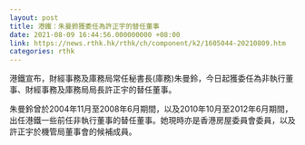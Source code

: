 ```yaml
---
layout: post
title: 港鐵：朱曼鈴獲委任為許正宇的替任董事
date: 2021-08-09 16:44:56.000000000 +08:00
link: https://news.rthk.hk/rthk/ch/component/k2/1605044-20210809.htm
categories: rthk
---
```


港鐵宣布，財經事務及庫務局常任秘書長(庫務)朱曼鈴，今日起獲委任為非執行董事、財經事務及庫務局局長許正宇的替任董事。

朱曼鈴曾於2004年11月至2008年6月期間，以及2010年10月至2012年6月期間，出任港鐵一些前任非執行董事的替任董事。她現時亦是香港房屋委員會委員，以及許正宇於機管局董事會的候補成員。
